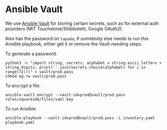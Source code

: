 Ansible Vault
=============

We use [Ansible Vault](https://docs.ansible.com/ansible/latest/user_guide/vault.html) for storing certain secrets, such as for external auth providers (MIT Touchstone/Shibboleth, Google OAuth2).

Alex has the password on `tapada`; if somebody else needs to run this Ansible playbook, either get it or remove the Vault-needing steps.

To generate a password:
```
python3 -c "import string, secrets; alphabet = string.ascii_letters + string.digits; print(''.join(secrets.choice(alphabet) for i in range(72)))" > vault/prod.pass
chmod og-rw vault/prod.pass
```

To encrypt a file:
```
ansible-vault encrypt --vault-id=prod@vault/prod.pass roles/squaresdb/files/saml.key 
```

To run Ansible:
```
ansible-playbook --vault-id=prod@vault/prod.pass -i inventory.yaml playbook.yaml
```
